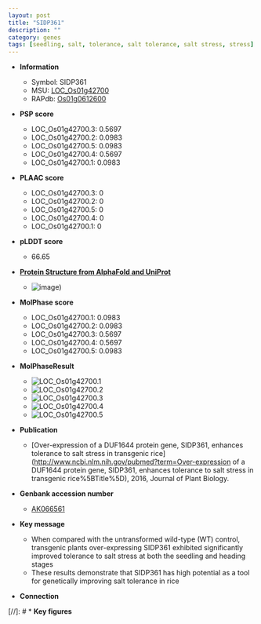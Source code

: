 ```yaml
---
layout: post
title: "SIDP361"
description: ""
category: genes
tags: [seedling, salt, tolerance, salt tolerance, salt stress, stress]
---
```


* **Information**  
    + Symbol: SIDP361  
    + MSU: [LOC_Os01g42700](http://rice.plantbiology.msu.edu/cgi-bin/ORF_infopage.cgi?orf=LOC_Os01g42700)  
    + RAPdb: [Os01g0612600](http://rapdb.dna.affrc.go.jp/viewer/gbrowse_details/irgsp1?name=Os01g0612600)  

* **PSP score**  
    + LOC_Os01g42700.3: 0.5697 
    + LOC_Os01g42700.2: 0.0983 
    + LOC_Os01g42700.5: 0.0983 
    + LOC_Os01g42700.4: 0.5697 
    + LOC_Os01g42700.1: 0.0983 

* **PLAAC score**  
    + LOC_Os01g42700.3: 0 
    + LOC_Os01g42700.2: 0 
    + LOC_Os01g42700.5: 0 
    + LOC_Os01g42700.4: 0 
    + LOC_Os01g42700.1: 0 

* **pLDDT score**
    + 66.65

* **[Protein Structure from AlphaFold and UniProt](https://www.uniprot.org/uniprotkb/Q0JLA7/entry#structure)**
    + ![image](https://ricepsp.github.io/images/Q0/AF-Q0JLA7-F1.png))

* **MolPhase score**
    + LOC_Os01g42700.1: 0.0983
    + LOC_Os01g42700.2: 0.0983
    + LOC_Os01g42700.3: 0.5697
    + LOC_Os01g42700.4: 0.5697
    + LOC_Os01g42700.5: 0.0983

* **MolPhaseResult**
    + ![LOC_Os01g42700.1](https://ricepsp.github.io/pictures/LOC_Os01g/LOC_Os01g42700.1.png)
    + ![LOC_Os01g42700.2](https://ricepsp.github.io/pictures/LOC_Os01g/LOC_Os01g42700.2.png)
    + ![LOC_Os01g42700.3](https://ricepsp.github.io/pictures/LOC_Os01g/LOC_Os01g42700.3.png)
    + ![LOC_Os01g42700.4](https://ricepsp.github.io/pictures/LOC_Os01g/LOC_Os01g42700.4.png)
    + ![LOC_Os01g42700.5](https://ricepsp.github.io/pictures/LOC_Os01g/LOC_Os01g42700.5.png)

* **Publication**  
    + [Over-expression of a DUF1644 protein gene, SIDP361, enhances tolerance to salt stress in transgenic rice](http://www.ncbi.nlm.nih.gov/pubmed?term=Over-expression of a DUF1644 protein gene, SIDP361, enhances tolerance to salt stress in transgenic rice%5BTitle%5D), 2016, Journal of Plant Biology.

* **Genbank accession number**  
    + [AK066561](http://www.ncbi.nlm.nih.gov/nuccore/AK066561)

* **Key message**  
    + When compared with the untransformed wild-type (WT) control, transgenic plants over-expressing SIDP361 exhibited significantly improved tolerance to salt stress at both the seedling and heading stages
    + These results demonstrate that SIDP361 has high potential as a tool for genetically improving salt tolerance in rice

* **Connection**  

[//]: # * **Key figures**  


